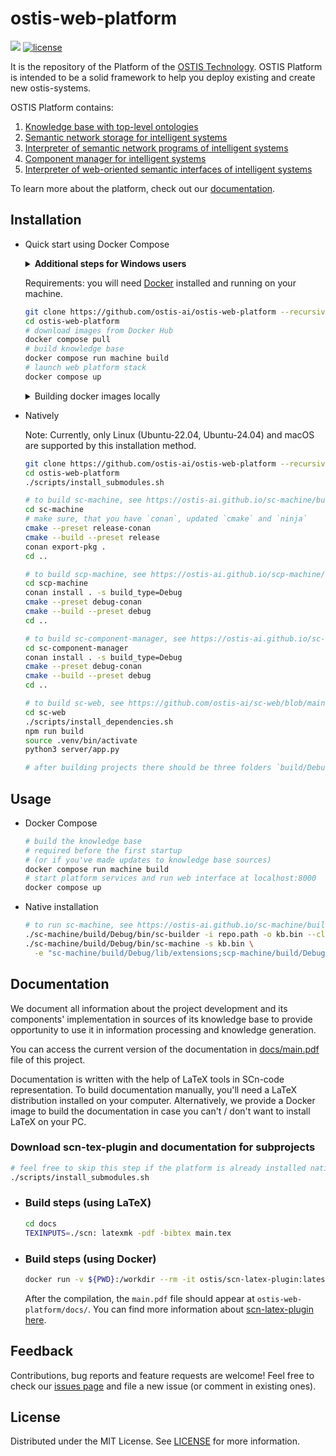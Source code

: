 # ostis-web-platform

<img src="https://github.com/ostis-ai/ostis-web-platform/actions/workflows/main.yml/badge.svg?branch=develop"> [![license](https://img.shields.io/badge/License-MIT-yellow.svg)](LICENSE)
 
It is the repository of the Platform of the [OSTIS Technology](https://github.com/ostis-ai). OSTIS Platform is intended to be a solid framework to help you deploy existing and create new ostis-systems.

OSTIS Platform contains:

1. [Knowledge base with top-level ontologies](https://github.com/ostis-ai/ims.ostis.kb)
2. [Semantic network storage for intelligent systems](https://github.com/ostis-ai/sc-machine)
3. [Interpreter of semantic network programs of intelligent systems](https://github.com/ostis-ai/scp-machine)
4. [Component manager for intelligent systems](https://github.com/ostis-ai/sc-component-manager)
5. [Interpreter of web-oriented semantic interfaces of intelligent systems](https://github.com/ostis-ai/sc-web)

To learn more about the platform, check out our [documentation](https://github.com/ostis-ai/ostis-web-platform/blob/develop/docs/main.pdf).

## Installation

- Quick start using Docker Compose

  <details>

  <summary><b>Additional steps for Windows users</b></summary>

  Make sure you are using UNIX line endings inside the repository and `longpaths` are enabled, otherwise you may face problems during build or installation process. Use the commands below to reconfigure Git on your machine:

    ```sh
    git config --global core.autocrlf input
    git config --global core.longpaths true
    ```

  </details>

  Requirements: you will need [Docker](https://docs.docker.com/get-docker/) installed and running on your machine.

  ```sh
  git clone https://github.com/ostis-ai/ostis-web-platform --recursive
  cd ostis-web-platform
  # download images from Docker Hub
  docker compose pull
  # build knowledge base
  docker compose run machine build
  # launch web platform stack
  docker compose up
  ```

   <details>
   <summary> Building docker images locally </summary>

  This may come in handy e.g. when you want to use a custom branch of the sc-machine or sc-web.

  ### Requirements:

  1. In case you're using Windows, set up git using the installation instructions above
  2. Enable Docker BuildKit. You can use `DOCKER_BUILDKIT=1` shell variable for this.

  ### Build process

  ```sh
  git clone https://github.com/ostis-ai/ostis-web-platform --recursive
  cd ostis-web-platform
  # download all submodules
  ./scripts/install_submodules.sh
  # build sc-machine, scp-machine and sc-component-manager
  docker compose build
  ```

   </details>

- Natively

  Note: Currently, only Linux (Ubuntu-22.04, Ubuntu-24.04) and macOS are supported by this installation method.

  ```sh
  git clone https://github.com/ostis-ai/ostis-web-platform --recursive
  cd ostis-web-platform
  ./scripts/install_submodules.sh

  # to build sc-machine, see https://ostis-ai.github.io/sc-machine/build/quick_start/#start-develop-sc-machine-with-conan
  cd sc-machine
  # make sure, that you have `conan`, updated `cmake` and `ninja`
  cmake --preset release-conan
  cmake --build --preset release
  conan export-pkg .
  cd ..

  # to build scp-machine, see https://ostis-ai.github.io/scp-machine/build/quick_start/#start-develop-scp-machine-with-conan
  cd scp-machine
  conan install . -s build_type=Debug
  cmake --preset debug-conan
  cmake --build --preset debug
  cd ..

  # to build sc-component-manager, see https://ostis-ai.github.io/sc-component-manager/build/quick_start/#start-develop-sc-component-manager-with-conan
  cd sc-component-manager
  conan install . -s build_type=Debug
  cmake --preset debug-conan
  cmake --build --preset debug
  cd ..

  # to build sc-web, see https://github.com/ostis-ai/sc-web/blob/main/README.md
  cd sc-web
  ./scripts/install_dependencies.sh
  npm run build
  source .venv/bin/activate
  python3 server/app.py

  # after building projects there should be three folders `build/Debug` in sc-machine, scp-machine and sc-component-manager
  ```

## Usage

- Docker Compose

  ```sh
  # build the knowledge base
  # required before the first startup 
  # (or if you've made updates to knowledge base sources)
  docker compose run machine build
  # start platform services and run web interface at localhost:8000
  docker compose up
  ```

- Native installation

  ```sh
  # to run sc-machine, see https://ostis-ai.github.io/sc-machine/build/quick_start/#run-sc-machine-in-debug
  ./sc-machine/build/Debug/bin/sc-builder -i repo.path -o kb.bin --clear
  ./sc-machine/build/Debug/bin/sc-machine -s kb.bin \
    -e "sc-machine/build/Debug/lib/extensions;scp-machine/build/Debug/lib/extensions;sc-component-manager/build/Debug/lib/extensions"
  ```

## Documentation

We document all information about the project development and its components' implementation in sources of its knowledge base
to provide opportunity to use it in information processing and knowledge generation.

You can access the current version of the documentation in [docs/main.pdf](docs/main.pdf) file of this project.

Documentation is written with the help of LaTeX tools in SCn-code representation. To build documentation manually, you'll need a LaTeX distribution installed on your computer. Alternatively, we provide a Docker image to build the documentation in case you can't / don't want to install LaTeX on your PC.

### Download scn-tex-plugin and documentation for subprojects

```sh
# feel free to skip this step if the platform is already installed natively
./scripts/install_submodules.sh
```

- ### Build steps (using LaTeX)

  ```sh
  cd docs
  TEXINPUTS=./scn: latexmk -pdf -bibtex main.tex
  ```

- ### Build steps (using Docker)

  ```sh
  docker run -v ${PWD}:/workdir --rm -it ostis/scn-latex-plugin:latest "docs/main.tex"
  ```

  After the compilation, the `main.pdf` file should appear at `ostis-web-platform/docs/`. You can find more information about [scn-latex-plugin here](https://github.com/ostis-ai/scn-latex-plugin).

## Feedback

Contributions, bug reports and feature requests are welcome! Feel free to check our [issues page](https://github.com/ostis-ai/ostis-web-platform/issues) and file a new issue (or comment in existing ones).

## License

Distributed under the MIT License. See [LICENSE](LICENSE) for more information.

